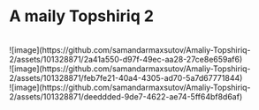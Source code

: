<h1>A maily Topshiriq 2</h1>

<br>
![image](https://github.com/samandarmaxsutov/Amaliy-Topshiriq-2/assets/101328871/2a41a550-d97f-49ec-aa28-27ce8e659af6)

<br>
![image](https://github.com/samandarmaxsutov/Amaliy-Topshiriq-2/assets/101328871/feb7fe21-40a4-4305-ad70-5a7d67771844)

<br>
![image](https://github.com/samandarmaxsutov/Amaliy-Topshiriq-2/assets/101328871/deeddded-9de7-4622-ae74-5ff64bf8d6af)

